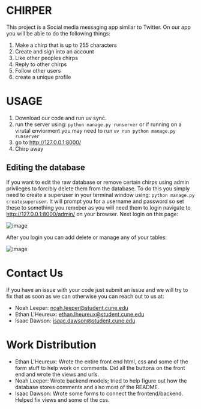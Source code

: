 # CHIRPER
This project is a Social media messaging app similar to Twitter. On our app you will be able to do the following things:
1. Make a chirp that is up to 255 characters
2. Create and sign into an account
3. Like other peoples chirps
4. Reply to other chirps
5. Follow other users
6. create a unique profile

# USAGE
1. Download our code and run uv sync.
2. run the server using: `python manage.py runserver` or if running on a virutal enviorment you may need to run `uv run python manage.py runserver`
3. go to http://127.0.0.1:8000/
4. Chirp away

## Editing the database
If you want to edit the raw database or remove certain chirps using admin privileges to forcibly delete them from the database.
To do this you simply need to create a superuser in your terminal window using: `python manage.py createsuperuser`.
It will prompt you for a username and password so set these to something you remeber as you will need them to login
navigate to http://127.0.0.1:8000/admin/ on your browser.
Next login on this page:

![image](https://github.com/user-attachments/assets/91d7a7b7-7df9-42ba-9496-2f72c647f5df)

After you login you can add delete or manage any of your tables:

![image](https://github.com/user-attachments/assets/512865b7-3b84-47a8-a00b-9ca123f43083)

# Contact Us
If you have an issue with your code just submit an issue and we will try to fix that as soon as we can otherwise you can reach out to us at:
- Noah Leeper: noah.leeper@student.cune.edu
- Ethan L'Heureux: ethan.lheureux@student.cune.edu
- Isaac Dawson: isaac.dawson@student.cune.edu

# Work Distribution
- Ethan L'Heureux: Wrote the entire front end html, css and some of the form stuff to help work on comments. Did all the buttons on the front end and wrote the views and urls.
- Noah Leeper: Wrote backend models; tried to help figure out how the database stores comments and also most of the README.
- Isaac Dawson: Wrote some forms to connect the frontend/backend. Helped fix views and some of the css. 
